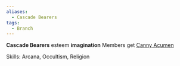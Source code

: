 ```yaml
---
aliases:
  - Cascade Bearers
tags:
  - Branch
---
```


**Cascade Bearers** esteem **imagination**
Members get [Canny Acumen](https://2e.aonprd.com/Feats.aspx?ID=764)

Skills: Arcana, Occultism, Religion
